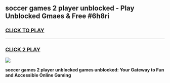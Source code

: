 
## soccer games 2 player unblocked - Play Unblocked Gmaes & Free #6h8ri
<h3>
<a href="https://premium.freeplayer.one?title=soccer_games_2_player_unblocked&ref=01M">CLICK TO PLAY</a></h3>
<hr>

<h3>
<a href="https://premium.freeplayer.one?title=soccer_games_2_player_unblocked&ref=01M">CLICK 2 PLAY</a>
  
</h3>

<a href="https://premium.freeplayer.one?title=soccer_games_2_player_unblocked&ref=01M"><img src="https://clearcache.store/games.png"></a>


**soccer games 2 player unblocked games unblocked: Your Gateway to Fun and Accessible Online Gaming**

